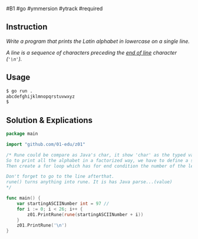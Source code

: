 #B1 #go #ymmersion #ytrack #required 

## Instruction 

*Write a program that prints the Latin alphabet in lowercase on a single line.*

*A line is a sequence of characters preceding the [end of line](https://en.wikipedia.org/wiki/Newline) character (`'\n'`).*

## Usage 

```bash
$ go run .
abcdefghijklmnopqrstuvwxyz
$
```

## Solution & Explications

```Go
package main

import "github.com/01-edu/z01"

/* Rune could be compare as Java's char, it show 'char' as the typed value, but numbers are turned into chars according to their ASCII number.
So to print all the alphabet in a factorized way, we have to define a starting value starting by ASCII's value of 'a'.
Then create a for loop which has for end condition the number of the letter of the alphabet, in which we print the starting ASCII number additionned with the int.

Don't forget to go to the line afterthat.
rune() turns anything into rune. It is has Java parse...(value)
*/

func main() {
    var startingASCIINumber int = 97 //
    for i := 0; i < 26; i++ {
        z01.PrintRune(rune(startingASCIINumber + i))
    }
    z01.PrintRune('\n')
}
```

